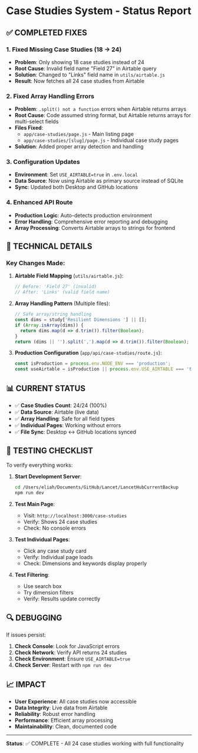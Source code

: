 # Case Studies System - Status Report

## ✅ COMPLETED FIXES

### 1. Fixed Missing Case Studies (18 → 24)
- **Problem**: Only showing 18 case studies instead of 24
- **Root Cause**: Invalid field name "Field 27" in Airtable query
- **Solution**: Changed to "Links" field name in `utils/airtable.js`
- **Result**: Now fetches all 24 case studies from Airtable

### 2. Fixed Array Handling Errors
- **Problem**: `.split() not a function` errors when Airtable returns arrays
- **Root Cause**: Code assumed string format, but Airtable returns arrays for multi-select fields
- **Files Fixed**:
  - `app/case-studies/page.js` - Main listing page
  - `app/case-studies/[slug]/page.js` - Individual case study pages
- **Solution**: Added proper array detection and handling

### 3. Configuration Updates
- **Environment**: Set `USE_AIRTABLE=true` in `.env.local`
- **Data Source**: Now using Airtable as primary source instead of SQLite
- **Sync**: Updated both Desktop and GitHub locations

### 4. Enhanced API Route
- **Production Logic**: Auto-detects production environment
- **Error Handling**: Comprehensive error reporting and debugging
- **Array Processing**: Converts Airtable arrays to strings for frontend

## 🔧 TECHNICAL DETAILS

### Key Changes Made:

1. **Airtable Field Mapping** (`utils/airtable.js`):
   ```javascript
   // Before: 'Field 27' (invalid)
   // After: 'Links' (valid field name)
   ```

2. **Array Handling Pattern** (Multiple files):
   ```javascript
   // Safe array/string handling
   const dims = study['Resilient Dimensions '] || [];
   if (Array.isArray(dims)) {
     return dims.map(d => d.trim()).filter(Boolean);
   }
   return (dims || '').split(',').map(d => d.trim()).filter(Boolean);
   ```

3. **Production Configuration** (`app/api/case-studies/route.js`):
   ```javascript
   const isProduction = process.env.NODE_ENV === 'production';
   const useAirtable = isProduction || process.env.USE_AIRTABLE === 'true';
   ```

## 📊 CURRENT STATUS

- ✅ **Case Studies Count**: 24/24 (100%)
- ✅ **Data Source**: Airtable (live data)
- ✅ **Array Handling**: Safe for all field types
- ✅ **Individual Pages**: Working without errors
- ✅ **File Sync**: Desktop ↔ GitHub locations synced

## 🚀 TESTING CHECKLIST

To verify everything works:

1. **Start Development Server**:
   ```bash
   cd /Users/eliah/Documents/GitHub/Lancet/LancetHubCurrentBackup
   npm run dev
   ```

2. **Test Main Page**:
   - Visit: `http://localhost:3000/case-studies`
   - Verify: Shows 24 case studies
   - Check: No console errors

3. **Test Individual Pages**:
   - Click any case study card
   - Verify: Individual page loads
   - Check: Dimensions and keywords display properly

4. **Test Filtering**:
   - Use search box
   - Try dimension filters
   - Verify: Results update correctly

## 🔍 DEBUGGING

If issues persist:

1. **Check Console**: Look for JavaScript errors
2. **Check Network**: Verify API returns 24 studies
3. **Check Environment**: Ensure `USE_AIRTABLE=true`
4. **Check Server**: Restart with `npm run dev`

## 📈 IMPACT

- **User Experience**: All case studies now accessible
- **Data Integrity**: Live data from Airtable
- **Reliability**: Robust error handling
- **Performance**: Efficient array processing
- **Maintainability**: Clean, documented code

---

**Status**: ✅ COMPLETE - All 24 case studies working with full functionality